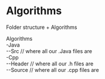 # Algorithms

Folder structure + Algorithms

Algorithms  
-Java  
--Src // where all our .Java files are  
-Cpp  
--Header // where all our .h files are  
--Source // where all our .cpp files are  

